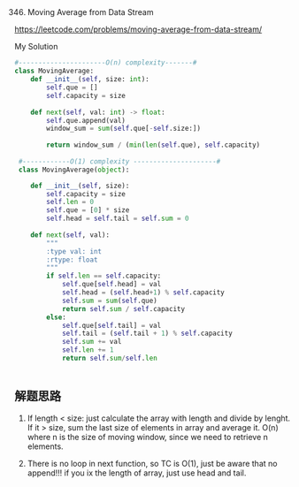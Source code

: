 ## 
346. Moving Average from Data Stream

https://leetcode.com/problems/moving-average-from-data-stream/

My Solution

```python
#----------------------O(n) complexity-------#
class MovingAverage:
    def __init__(self, size: int):
        self.que = []
        self.capacity = size
        
    def next(self, val: int) -> float:
        self.que.append(val)
        window_sum = sum(self.que[-self.size:])
        
        return window_sum / (min(len(self.que), self.capacity)
        
 #------------O(1) complexity ---------------------#
 class MovingAverage(object):

    def __init__(self, size):
        self.capacity = size
        self.len = 0
        self.que = [0] * size
        self.head = self.tail = self.sum = 0
       
    def next(self, val):
        """
        :type val: int
        :rtype: float
        """
        if self.len == self.capacity:
            self.que[self.head] = val
            self.head = (self.head+1) % self.capacity
            self.sum = sum(self.que)
            return self.sum / self.capacity
        else:
            self.que[self.tail] = val
            self.tail = (self.tail + 1) % self.capacity
            self.sum += val 
            self.len += 1
            return self.sum/self.len
 
```
## 解题思路

1. If length < size: just calculate the array with length and divide by lenght. If it > size, sum the last size of elements in array and average 
it. O(n) where n is the size of moving window, since we need to retrieve n elements.

2. There is no loop in next function, so TC is O(1), just be aware that no append!!! if you ix the length of array, just use head and tail.

